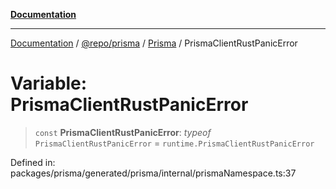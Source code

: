 [**Documentation**](../../../../../README.md)

***

[Documentation](../../../../../README.md) / [@repo/prisma](../../../README.md) / [Prisma](../README.md) / PrismaClientRustPanicError

# Variable: PrismaClientRustPanicError

> `const` **PrismaClientRustPanicError**: *typeof* `PrismaClientRustPanicError` = `runtime.PrismaClientRustPanicError`

Defined in: packages/prisma/generated/prisma/internal/prismaNamespace.ts:37
